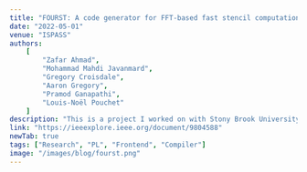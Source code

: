```yaml
---
title: "FOURST: A code generator for FFT-based fast stencil computations"
date: "2022-05-01"
venue: "ISPASS"
authors:
    [
        "Zafar Ahmad",
        "Mohammad Mahdi Javanmard",
        "Gregory Croisdale",
        "Aaron Gregory",
        "Pramod Ganapathi",
        "Louis-Noël Pouchet"
    ]
description: "This is a project I worked on with Stony Brook University at their Data+Computing = Discovery REU in the summer of 2021."
link: "https://ieeexplore.ieee.org/document/9804588"
newTab: true
tags: ["Research", "PL", "Frontend", "Compiler"]
image: "/images/blog/fourst.png"
---
```

